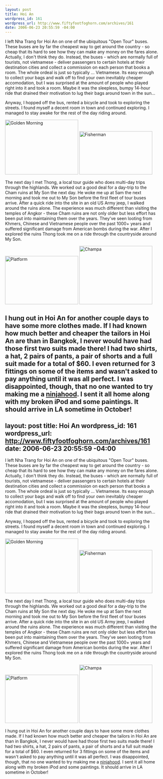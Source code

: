```yaml
--- 
layout: post
title: Hoi An
wordpress_id: 161
wordpress_url: http://www.fiftyfootfoghorn.com/archives/161
date: 2006-06-23 20:55:59 -04:00
---
```

I left Nha Trang for Hoi An on one of the ubiquitous "Open Tour" buses. These buses are by far the cheapest way to get around the country - so cheap that its hard to see how they can make any money on the fares alone. Actually, I don't think they do. Instead, the buses - which are normally full of tourists, not vietnamese - deliver passengers to certain hotels at their destination cities and collect a commission on each person that books a room. The whole ordeal is just so typically ... Vietnamese. Its easy enough to collect your bags and walk off to find your own inevitably cheaper accomodation, but I was surprised at the amount of people who played right into it and took a room. Maybe it was the sleepless, bumpy 14-hour ride that drained their motivation to lug their bags around town in the sun...

Anyway, I hopped off the bus, rented a bicycle and took to exploring the streets. I found myself a decent room in town and continued exploring. I managed to stay awake for the rest of the day riding around.

<a href="http://flickr.com/photos/fiftyfeet/171866639"><img src="http://static.flickr.com/46/171866639_66e8b966c9_m.jpg" width="240" height="180" alt="Golden Morning" border="0" /></a> <a href="http://flickr.com/photos/fiftyfeet/171873240"><img src="http://static.flickr.com/72/171873240_5fe4dcf682_m.jpg" width="240" height="142" alt="Fisherman" border="0" /></a> 

The next day I met Thong, a local tour guide who does multi-day trips through the highlands. We worked out a good deal for a day-trip to the Cham ruins at My Son the next day. He woke me up at 5am the next morning and took me out to My Son before the first fleet of tour buses arrive. After a quick ride into the site in an old US Army jeep, I walked around the ruins alone. The experience was much different than visiting the temples of Angkor - these Cham ruins are not only older but less effort has been put into maintaining them over the years. They've seen looting from Khmers, Chinese and Vietnamese people over the past 1000+ years and suffered significant damage from American bombs during the war. After I explored the ruins Thong took me on a ride through the countryside around My Son.

<a href="http://flickr.com/photos/fiftyfeet/171870024"><img src="http://static.flickr.com/55/171870024_94430f5f72_m.jpg" width="240" height="159" alt="Platform" border="0" /></a> <a href="http://flickr.com/photos/fiftyfeet/171868430"><img src="http://static.flickr.com/72/171868430_7dc24671d2_m.jpg" width="240" height="192" alt="Champa" border="0" /></a> 

I hung out in Hoi An for another couple days to have some more clothes made. If I had known how much better and cheaper the tailors in Hoi An are than in Bangkok, I never would have had those first two suits made there! I had two shirts, a hat, 2 pairs of pants, a pair of shorts and a full suit made for a total of $60. I even returned for 3 fittings on some of the items and wasn't asked to pay anything until it was all perfect. I was disappointed, though, that no one wanted to try making me a <a href="http://www.ninjahood.co.uk/">ninjahood</a>. I sent it all home along with my broken iPod and some paintings. It should arrive in LA sometime in October!
--- 
layout: post
title: Hoi An
wordpress_id: 161
wordpress_url: http://www.fiftyfootfoghorn.com/archives/161
date: 2006-06-23 20:55:59 -04:00
---
I left Nha Trang for Hoi An on one of the ubiquitous "Open Tour" buses. These buses are by far the cheapest way to get around the country - so cheap that its hard to see how they can make any money on the fares alone. Actually, I don't think they do. Instead, the buses - which are normally full of tourists, not vietnamese - deliver passengers to certain hotels at their destination cities and collect a commission on each person that books a room. The whole ordeal is just so typically ... Vietnamese. Its easy enough to collect your bags and walk off to find your own inevitably cheaper accomodation, but I was surprised at the amount of people who played right into it and took a room. Maybe it was the sleepless, bumpy 14-hour ride that drained their motivation to lug their bags around town in the sun...

Anyway, I hopped off the bus, rented a bicycle and took to exploring the streets. I found myself a decent room in town and continued exploring. I managed to stay awake for the rest of the day riding around.

<a href="http://flickr.com/photos/fiftyfeet/171866639"><img src="http://static.flickr.com/46/171866639_66e8b966c9_m.jpg" width="240" height="180" alt="Golden Morning" border="0" /></a> <a href="http://flickr.com/photos/fiftyfeet/171873240"><img src="http://static.flickr.com/72/171873240_5fe4dcf682_m.jpg" width="240" height="142" alt="Fisherman" border="0" /></a> 

The next day I met Thong, a local tour guide who does multi-day trips through the highlands. We worked out a good deal for a day-trip to the Cham ruins at My Son the next day. He woke me up at 5am the next morning and took me out to My Son before the first fleet of tour buses arrive. After a quick ride into the site in an old US Army jeep, I walked around the ruins alone. The experience was much different than visiting the temples of Angkor - these Cham ruins are not only older but less effort has been put into maintaining them over the years. They've seen looting from Khmers, Chinese and Vietnamese people over the past 1000+ years and suffered significant damage from American bombs during the war. After I explored the ruins Thong took me on a ride through the countryside around My Son.

<a href="http://flickr.com/photos/fiftyfeet/171870024"><img src="http://static.flickr.com/55/171870024_94430f5f72_m.jpg" width="240" height="159" alt="Platform" border="0" /></a> <a href="http://flickr.com/photos/fiftyfeet/171868430"><img src="http://static.flickr.com/72/171868430_7dc24671d2_m.jpg" width="240" height="192" alt="Champa" border="0" /></a> 

I hung out in Hoi An for another couple days to have some more clothes made. If I had known how much better and cheaper the tailors in Hoi An are than in Bangkok, I never would have had those first two suits made there! I had two shirts, a hat, 2 pairs of pants, a pair of shorts and a full suit made for a total of $60. I even returned for 3 fittings on some of the items and wasn't asked to pay anything until it was all perfect. I was disappointed, though, that no one wanted to try making me a <a href="http://www.ninjahood.co.uk/">ninjahood</a>. I sent it all home along with my broken iPod and some paintings. It should arrive in LA sometime in October!
